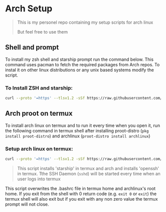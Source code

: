 # Arch Setup
> This is my personel repo containing my setup scripts for arch linux
>
>But feel free to use them

## Shell and prompt

To install my zsh shell and starship prompt run the command below. This command uses pacman to fetch the required packages from Arch repos. To instal it on other linux distributions or any unix based systems modify the script.
### To Install ZSH and starship:
```sh
curl --proto '=https' --tlsv1.2 -sSf https://raw.githubusercontent.com/vigneshpa/arch-setup/main/prompt.sh | sh
```

## Arch proot on termux
To install arch linux on termux and to run it every time when you open it, run the following command in termux shell after installing proot-distro (``pkg install proot-distro``) and archlinux (``proot-distro install archlinux``)
### Setup arch linux on termux:
```sh
curl --proto '=https' --tlsv1.2 -sSf https://raw.githubusercontent.com/vigneshpa/arch-setup/main/termux.sh | sh
```
>This script installs 'starship' in termux and arch and installs 'openssh' in termux. Tthe SSH Daemon (`sshd`) will be started every time when an user logs into termux

This script overwrites the .bashrc file in termux home and archlinux's root home. If you exit from the shell with 0 return code (e.g. `exit 0` or `exit`) the termux shell will also exit but if you exit with any non zero value the termux prompt will not close.